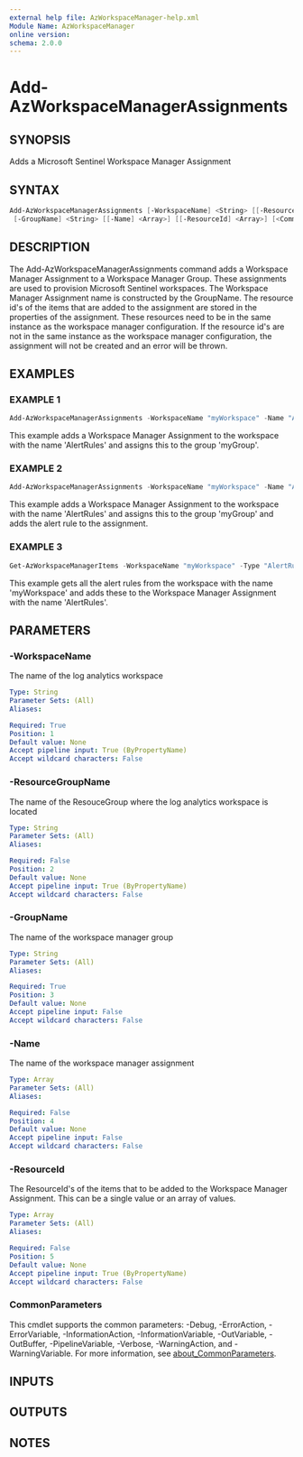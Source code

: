 ```yaml
---
external help file: AzWorkspaceManager-help.xml
Module Name: AzWorkspaceManager
online version:
schema: 2.0.0
---
```


# Add-AzWorkspaceManagerAssignments

## SYNOPSIS
Adds a Microsoft Sentinel Workspace Manager Assignment

## SYNTAX

```powershell
Add-AzWorkspaceManagerAssignments [-WorkspaceName] <String> [[-ResourceGroupName] <String>]
 [-GroupName] <String> [[-Name] <Array>] [[-ResourceId] <Array>] [<CommonParameters>]
```

## DESCRIPTION
The Add-AzWorkspaceManagerAssignments command adds a Workspace Manager Assignment to a Workspace Manager Group.
These assignments are used to provision Microsoft Sentinel workspaces.
The Workspace Manager Assignment name is constructed by the GroupName.
The resource id's of the items that are added to the assignment are stored in the properties of the assignment.
These resources need to be in the same instance as the workspace manager configuration.
If the resource id's are not in the same instance as the workspace manager configuration, the assignment will not be created and an error will be thrown.

## EXAMPLES

### EXAMPLE 1
```powershell
Add-AzWorkspaceManagerAssignments -WorkspaceName "myWorkspace" -Name "AlertRules" -GroupName 'myGroup'
```

This example adds a Workspace Manager Assignment to the workspace with the name 'AlertRules' and assigns this to the group 'myGroup'.

### EXAMPLE 2
```powershell
Add-AzWorkspaceManagerAssignments -WorkspaceName "myWorkspace" -Name "AlertRules" -GroupName 'myGroup' -ResourceId "/subscriptions/***/resourceGroups/dev-sentinel/providers/Microsoft.OperationalInsights/workspaces/myWorkspace/providers/Microsoft.SecurityInsights/alertRules/95204744-39a6-4510-8505-ef13549bc0da"
```

This example adds a Workspace Manager Assignment to the workspace with the name 'AlertRules' and assigns this to the group 'myGroup' and adds the alert rule to the assignment.

### EXAMPLE 3
```powershell
Get-AzWorkspaceManagerItems -WorkspaceName "myWorkspace" -Type "AlertRules" | Add-AzWorkspaceManagerAssignments -GroupName 'myGroup'
```

This example gets all the alert rules from the workspace with the name 'myWorkspace' and adds these to the Workspace Manager Assignment with the name 'AlertRules'.

## PARAMETERS

### -WorkspaceName
The name of the log analytics workspace

```yaml
Type: String
Parameter Sets: (All)
Aliases:

Required: True
Position: 1
Default value: None
Accept pipeline input: True (ByPropertyName)
Accept wildcard characters: False
```

### -ResourceGroupName
The name of the ResouceGroup where the log analytics workspace is located

```yaml
Type: String
Parameter Sets: (All)
Aliases:

Required: False
Position: 2
Default value: None
Accept pipeline input: True (ByPropertyName)
Accept wildcard characters: False
```

### -GroupName
The name of the workspace manager group

```yaml
Type: String
Parameter Sets: (All)
Aliases:

Required: True
Position: 3
Default value: None
Accept pipeline input: False
Accept wildcard characters: False
```

### -Name
The name of the workspace manager assignment

```yaml
Type: Array
Parameter Sets: (All)
Aliases:

Required: False
Position: 4
Default value: None
Accept pipeline input: False
Accept wildcard characters: False
```

### -ResourceId
The ResourceId's of the items that to be added to the Workspace Manager Assignment.
This can be a single value or an array of values.

```yaml
Type: Array
Parameter Sets: (All)
Aliases:

Required: False
Position: 5
Default value: None
Accept pipeline input: True (ByPropertyName)
Accept wildcard characters: False
```

### CommonParameters
This cmdlet supports the common parameters: -Debug, -ErrorAction, -ErrorVariable, -InformationAction, -InformationVariable, -OutVariable, -OutBuffer, -PipelineVariable, -Verbose, -WarningAction, and -WarningVariable. For more information, see [about_CommonParameters](http://go.microsoft.com/fwlink/?LinkID=113216).

## INPUTS

## OUTPUTS

## NOTES

